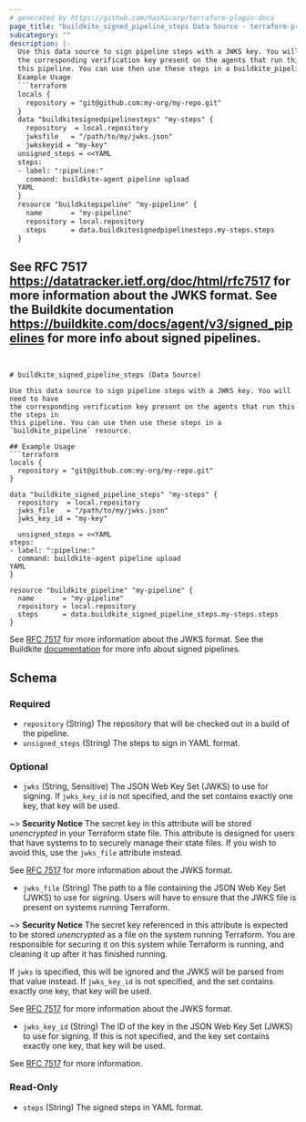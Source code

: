 ```yaml
---
# generated by https://github.com/hashicorp/terraform-plugin-docs
page_title: "buildkite_signed_pipeline_steps Data Source - terraform-provider-buildkite"
subcategory: ""
description: |-
  Use this data source to sign pipeline steps with a JWKS key. You will need to have
  the corresponding verification key present on the agents that run this the steps in
  this pipeline. You can use then use these steps in a buildkite_pipeline resource.
  Example Usage
  ```terraform
  locals {
    repository = "git@github.com:my-org/my-repo.git"
  }
  data "buildkitesignedpipelinesteps" "my-steps" {
    repository  = local.repository
    jwksfile   = "/path/to/my/jwks.json"
    jwkskeyid = "my-key"
  unsigned_steps = <<YAML
  steps:
  - label: ":pipeline:"
    command: buildkite-agent pipeline upload
  YAML
  }
  resource "buildkitepipeline" "my-pipeline" {
    name       = "my-pipeline"
    repository = local.repository
    steps      = data.buildkitesignedpipelinesteps.my-steps.steps
  }
  ```
  See RFC 7517 https://datatracker.ietf.org/doc/html/rfc7517 for more information
  about the JWKS format.
  See the Buildkite documentation https://buildkite.com/docs/agent/v3/signed_pipelines
  for more info about signed pipelines.
---
```


# buildkite_signed_pipeline_steps (Data Source)

Use this data source to sign pipeline steps with a JWKS key. You will need to have
the corresponding verification key present on the agents that run this the steps in
this pipeline. You can use then use these steps in a `buildkite_pipeline` resource.

## Example Usage
```terraform
locals {
  repository = "git@github.com:my-org/my-repo.git"
}

data "buildkite_signed_pipeline_steps" "my-steps" {
  repository  = local.repository
  jwks_file   = "/path/to/my/jwks.json"
  jwks_key_id = "my-key"

  unsigned_steps = <<YAML
steps:
- label: ":pipeline:"
  command: buildkite-agent pipeline upload
YAML
}

resource "buildkite_pipeline" "my-pipeline" {
  name       = "my-pipeline"
  repository = local.repository
  steps      = data.buildkite_signed_pipeline_steps.my-steps.steps
}
```

See [RFC 7517](https://datatracker.ietf.org/doc/html/rfc7517) for more information
about the JWKS format.
See the Buildkite [documentation](https://buildkite.com/docs/agent/v3/signed_pipelines)
for more info about signed pipelines.



<!-- schema generated by tfplugindocs -->
## Schema

### Required

- `repository` (String) The repository that will be checked out in a build of the pipeline.
- `unsigned_steps` (String) The steps to sign in YAML format.

### Optional

- `jwks` (String, Sensitive) The JSON Web Key Set (JWKS) to use for signing.
If `jwks_key_id` is not specified, and the set contains exactly one key, that key will
be used.

~> **Security Notice** The secret key in this attribute will be stored
*unencrypted* in your Terraform state file. This attribute is designed for
users that have systems to to securely manage their state files. If you wish
to avoid this, use the `jwks_file` attribute instead.

See [RFC 7517](https://datatracker.ietf.org/doc/html/rfc7517) for more
information about the JWKS format.
- `jwks_file` (String) The path to a file containing the JSON Web Key Set (JWKS) to use for
signing. Users will have to ensure that the JWKS file is present on systems
running Terraform.

~> **Security Notice** The secret key referenced in this attribute is
expected to be stored *unencrypted* as a file on the system running
Terraform. You are responsible for securing it on this system while
Terraform is running, and cleaning it up after it has finished running.

If `jwks` is specified, this will be ignored and the JWKS will be parsed from
that value instead. If `jwks_key_id` is not specified, and the set contains exactly
one key, that key will be used.

See [RFC 7517](https://datatracker.ietf.org/doc/html/rfc7517) for more
information about the JWKS format.
- `jwks_key_id` (String) The ID of the key in the JSON Web Key Set (JWKS) to use for signing.
If this is not specified, and the key set contains exactly one key, that key
will be used.

See [RFC 7517](https://datatracker.ietf.org/doc/html/rfc7517) for more
information.

### Read-Only

- `steps` (String) The signed steps in YAML format.
